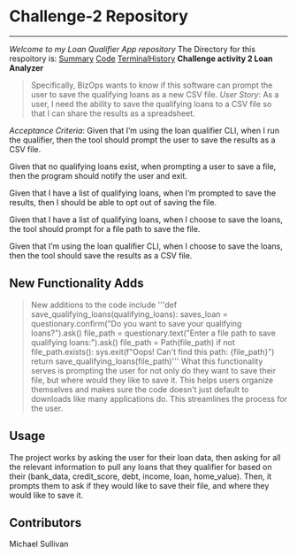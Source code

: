 # Challenge-2 Repository
---
*Welcome to my Loan Qualifier App repository*
The Directory for this respoitory is:
[Summary](https://github.com/mimisull/Challenge-2/blob/main/README.md)
[Code](https://github.com/mimisull/Challenge-2/blob/main/app.py)
[TerminalHistory](https://github.com/mimisull/Challenge-2/blob/main/terminal_history.txt)
**Challenge activity 2 Loan Analyzer**
> Specifically, BizOps wants to know if this software can prompt the user to save the qualifying loans as a new CSV file.
*User Story*:
As a user, I need the ability to save the qualifying loans to a CSV file so that I can share the results as a spreadsheet.

*Acceptance Criteria*:
Given that I’m using the loan qualifier CLI, when I run the qualifier, then the tool should prompt the user to save the results as a CSV file.

Given that no qualifying loans exist, when prompting a user to save a file, then the program should notify the user and exit.

Given that I have a list of qualifying loans, when I’m prompted to save the results, then I should be able to opt out of saving the file.

Given that I have a list of qualifying loans, when I choose to save the loans, the tool should prompt for a file path to save the file.

Given that I’m using the loan qualifier CLI, when I choose to save the loans, then the tool should save the results as a CSV file.

## New Functionality Adds
> New additions to the code include 
'''def save_qualifying_loans(qualifying_loans):
    saves_loan = questionary.confirm("Do you want to save your qualifying loans?").ask()
    file_path = questionary.text("Enter a file path to save qualifying loans:").ask()
    file_path = Path(file_path)
    if not file_path.exists():
        sys.exit(f"Oops! Can't find this path: {file_path}")
    return save_qualifying_loans(file_path)'''
What this functionality serves is prompting the user for not only do they want to save their file, but where would they like to save it. This helps users organize themselves and makes sure the code doesn't just default to downloads like many applications do. This streamlines the process for the user.

## Usage
The project works by asking the user for their loan data, then asking for all the relevant information to pull any loans that they qualifier for based on their (bank_data, credit_score, debt, income, loan, home_value). Then, it prompts them to ask if they would like to save their file, and where they would like to save it.

## Contributors
Michael Sullivan
